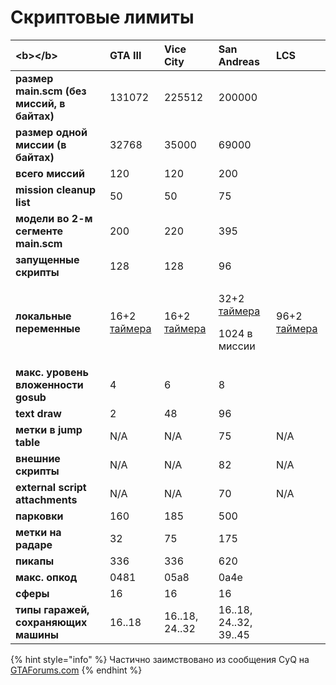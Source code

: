 # Скриптовые лимиты

<table>
  <thead>
    <tr>
      <th style="text-align:left">&lt;b&gt;&lt;/b&gt;</th>
      <th style="text-align:left"><b>GTA III</b>
      </th>
      <th style="text-align:left"><b>Vice City</b>
      </th>
      <th style="text-align:left"><b>San Andreas</b>
      </th>
      <th style="text-align:left"><b>LCS</b>
      </th>
    </tr>
  </thead>
  <tbody>
    <tr>
      <td style="text-align:left"><b>&#x440;&#x430;&#x437;&#x43C;&#x435;&#x440; main.scm (&#x431;&#x435;&#x437; &#x43C;&#x438;&#x441;&#x441;&#x438;&#x439;, &#x432; &#x431;&#x430;&#x439;&#x442;&#x430;&#x445;)</b>
      </td>
      <td style="text-align:left">131072</td>
      <td style="text-align:left">225512</td>
      <td style="text-align:left">200000</td>
      <td style="text-align:left"></td>
    </tr>
    <tr>
      <td style="text-align:left"><b>&#x440;&#x430;&#x437;&#x43C;&#x435;&#x440; &#x43E;&#x434;&#x43D;&#x43E;&#x439; &#x43C;&#x438;&#x441;&#x441;&#x438;&#x438; (&#x432; &#x431;&#x430;&#x439;&#x442;&#x430;&#x445;)</b>
      </td>
      <td style="text-align:left">32768</td>
      <td style="text-align:left">35000</td>
      <td style="text-align:left">69000</td>
      <td style="text-align:left"></td>
    </tr>
    <tr>
      <td style="text-align:left"><b>&#x432;&#x441;&#x435;&#x433;&#x43E; &#x43C;&#x438;&#x441;&#x441;&#x438;&#x439;</b>
      </td>
      <td style="text-align:left">120</td>
      <td style="text-align:left">120</td>
      <td style="text-align:left">200</td>
      <td style="text-align:left"></td>
    </tr>
    <tr>
      <td style="text-align:left"><b>mission cleanup list</b>
      </td>
      <td style="text-align:left">50</td>
      <td style="text-align:left">50</td>
      <td style="text-align:left">75</td>
      <td style="text-align:left"></td>
    </tr>
    <tr>
      <td style="text-align:left"><b>&#x43C;&#x43E;&#x434;&#x435;&#x43B;&#x438; &#x432;&#x43E; 2-&#x43C; &#x441;&#x435;&#x433;&#x43C;&#x435;&#x43D;&#x442;&#x435; main.scm</b>
      </td>
      <td style="text-align:left">200</td>
      <td style="text-align:left">220</td>
      <td style="text-align:left">395</td>
      <td style="text-align:left"></td>
    </tr>
    <tr>
      <td style="text-align:left"><b>&#x437;&#x430;&#x43F;&#x443;&#x449;&#x435;&#x43D;&#x43D;&#x44B;&#x435; &#x441;&#x43A;&#x440;&#x438;&#x43F;&#x442;&#x44B;</b>
      </td>
      <td style="text-align:left">128</td>
      <td style="text-align:left">128</td>
      <td style="text-align:left">96</td>
      <td style="text-align:left"></td>
    </tr>
    <tr>
      <td style="text-align:left"><b>&#x43B;&#x43E;&#x43A;&#x430;&#x43B;&#x44C;&#x43D;&#x44B;&#x435; &#x43F;&#x435;&#x440;&#x435;&#x43C;&#x435;&#x43D;&#x43D;&#x44B;&#x435;</b>
      </td>
      <td style="text-align:left">16+2 <a href="../coding/variables.md#peremennye-taimery">&#x442;&#x430;&#x439;&#x43C;&#x435;&#x440;&#x430;</a>
      </td>
      <td style="text-align:left">16+2 <a href="../coding/variables.md#peremennye-taimery">&#x442;&#x430;&#x439;&#x43C;&#x435;&#x440;&#x430;</a>
      </td>
      <td style="text-align:left">
        <p>32+2 <a href="../coding/variables.md#peremennye-taimery">&#x442;&#x430;&#x439;&#x43C;&#x435;&#x440;&#x430;</a>
        </p>
        <p>1024 &#x432; &#x43C;&#x438;&#x441;&#x441;&#x438;&#x438;</p>
      </td>
      <td style="text-align:left">96+2 <a href="../coding/variables.md#peremennye-taimery">&#x442;&#x430;&#x439;&#x43C;&#x435;&#x440;&#x430;</a>
      </td>
    </tr>
    <tr>
      <td style="text-align:left"><b>&#x43C;&#x430;&#x43A;&#x441;. &#x443;&#x440;&#x43E;&#x432;&#x435;&#x43D;&#x44C; &#x432;&#x43B;&#x43E;&#x436;&#x435;&#x43D;&#x43D;&#x43E;&#x441;&#x442;&#x438; gosub</b>
      </td>
      <td style="text-align:left">4</td>
      <td style="text-align:left">6</td>
      <td style="text-align:left">8</td>
      <td style="text-align:left"></td>
    </tr>
    <tr>
      <td style="text-align:left"><b>text draw</b>
      </td>
      <td style="text-align:left">2</td>
      <td style="text-align:left">48</td>
      <td style="text-align:left">96</td>
      <td style="text-align:left"></td>
    </tr>
    <tr>
      <td style="text-align:left"><b>&#x43C;&#x435;&#x442;&#x43A;&#x438; &#x432; jump table</b>
      </td>
      <td style="text-align:left">N/A</td>
      <td style="text-align:left">N/A</td>
      <td style="text-align:left">75</td>
      <td style="text-align:left">N/A</td>
    </tr>
    <tr>
      <td style="text-align:left"><b>&#x432;&#x43D;&#x435;&#x448;&#x43D;&#x438;&#x435; &#x441;&#x43A;&#x440;&#x438;&#x43F;&#x442;&#x44B;</b>
      </td>
      <td style="text-align:left">N/A</td>
      <td style="text-align:left">N/A</td>
      <td style="text-align:left">82</td>
      <td style="text-align:left">N/A</td>
    </tr>
    <tr>
      <td style="text-align:left"><b>external script attachments</b>
      </td>
      <td style="text-align:left">N/A</td>
      <td style="text-align:left">N/A</td>
      <td style="text-align:left">70</td>
      <td style="text-align:left">N/A</td>
    </tr>
    <tr>
      <td style="text-align:left"><b>&#x43F;&#x430;&#x440;&#x43A;&#x43E;&#x432;&#x43A;&#x438;</b>
      </td>
      <td style="text-align:left">160</td>
      <td style="text-align:left">185</td>
      <td style="text-align:left">500</td>
      <td style="text-align:left"></td>
    </tr>
    <tr>
      <td style="text-align:left"><b>&#x43C;&#x435;&#x442;&#x43A;&#x438; &#x43D;&#x430; &#x440;&#x430;&#x434;&#x430;&#x440;&#x435;</b>
      </td>
      <td style="text-align:left">32</td>
      <td style="text-align:left">75</td>
      <td style="text-align:left">175</td>
      <td style="text-align:left"></td>
    </tr>
    <tr>
      <td style="text-align:left"><b>&#x43F;&#x438;&#x43A;&#x430;&#x43F;&#x44B;</b>
      </td>
      <td style="text-align:left">336</td>
      <td style="text-align:left">336</td>
      <td style="text-align:left">620</td>
      <td style="text-align:left"></td>
    </tr>
    <tr>
      <td style="text-align:left"><b>&#x43C;&#x430;&#x43A;&#x441;. &#x43E;&#x43F;&#x43A;&#x43E;&#x434;</b>
      </td>
      <td style="text-align:left">0481</td>
      <td style="text-align:left">05a8</td>
      <td style="text-align:left">0a4e</td>
      <td style="text-align:left"></td>
    </tr>
    <tr>
      <td style="text-align:left"><b>&#x441;&#x444;&#x435;&#x440;&#x44B;</b>
      </td>
      <td style="text-align:left">16</td>
      <td style="text-align:left">16</td>
      <td style="text-align:left">16</td>
      <td style="text-align:left"></td>
    </tr>
    <tr>
      <td style="text-align:left"><b>&#x442;&#x438;&#x43F;&#x44B; &#x433;&#x430;&#x440;&#x430;&#x436;&#x435;&#x439;, &#x441;&#x43E;&#x445;&#x440;&#x430;&#x43D;&#x44F;&#x44E;&#x449;&#x438;&#x445; &#x43C;&#x430;&#x448;&#x438;&#x43D;&#x44B;</b>
      </td>
      <td style="text-align:left">16..18</td>
      <td style="text-align:left">16..18, 24..32</td>
      <td style="text-align:left">16..18, 24..32, 39..45</td>
      <td style="text-align:left"></td>
    </tr>
  </tbody>
</table>

{% hint style="info" %}
Частично заимствовано из сообщения CyQ на [GTAForums.com](http://www.gtaforums.com/index.php?showtopic=213017&view=findpost&p=3145932)
{% endhint %}



